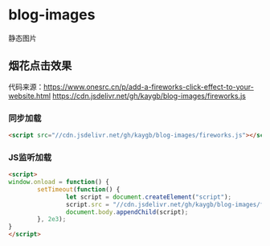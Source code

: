 # blog-images
静态图片
## 烟花点击效果
代码来源：https://www.onesrc.cn/p/add-a-fireworks-click-effect-to-your-website.html
https://cdn.jsdelivr.net/gh/kaygb/blog-images/fireworks.js
### 同步加载
~~~html
<script src="//cdn.jsdelivr.net/gh/kaygb/blog-images/fireworks.js"></script>
~~~
### JS监听加载
~~~html
<script>
window.onload = function() {
        setTimeout(function() {
                let script = document.createElement("script");
                script.src = "//cdn.jsdelivr.net/gh/kaygb/blog-images/fireworks.js";
                document.body.appendChild(script);
        }, 2e3);
}
</script>
~~~
